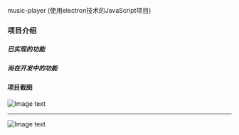 music-player (使用electron技术的JavaScript项目)

### 项目介绍



##### 已实现的功能


##### 尚在开发中的功能


#### 项目截图
![Image text](http://wx1.sinaimg.cn/large/77b25649gy1fv3u5rmggrj20ce0iqgon.jpg)

---
![Image text](http://wx4.sinaimg.cn/large/77b25649gy1fv4288xyyeg20bv0jb12z.gif
)
